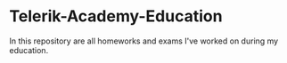 Telerik-Academy-Education
=========================

In this repository are all homeworks and exams I've worked on during my education.
